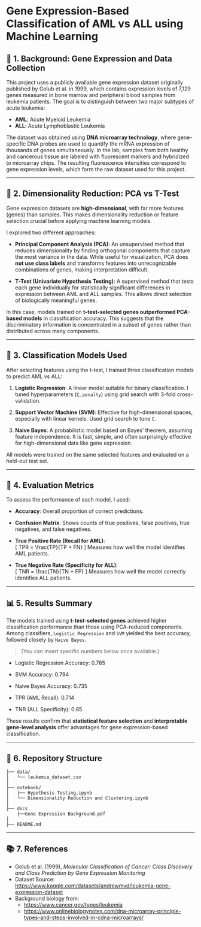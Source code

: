 
# Gene Expression-Based Classification of AML vs ALL using Machine Learning

## 🧬 1. Background: Gene Expression and Data Collection

This project uses a publicly available gene expression dataset originally published by Golub et al. in 1999, which contains expression levels of 7,129 genes measured in bone marrow and peripheral blood samples from leukemia patients. The goal is to distinguish between two major subtypes of acute leukemia:

- **AML**: Acute Myeloid Leukemia  
- **ALL**: Acute Lymphoblastic Leukemia

The dataset was obtained using **DNA microarray technology**, where gene-specific DNA probes are used to quantify the mRNA expression of thousands of genes simultaneously. In the lab, samples from both healthy and cancerous tissue are labeled with fluorescent markers and hybridized to microarray chips. The resulting fluorescence intensities correspond to gene expression levels, which form the raw dataset used for this project.

---

## 🔬 2. Dimensionality Reduction: PCA vs T-Test

Gene expression datasets are **high-dimensional**, with far more features (genes) than samples. This makes dimensionality reduction or feature selection crucial before applying machine learning models.

I explored two different approaches:

- **Principal Component Analysis (PCA)**: An unsupervised method that reduces dimensionality by finding orthogonal components that capture the most variance in the data. While useful for visualization, PCA does **not use class labels** and transforms features into unrecognizable combinations of genes, making interpretation difficult.

- **T-Test (Univariate Hypothesis Testing)**: A supervised method that tests each gene individually for statistically significant differences in expression between AML and ALL samples. This allows direct selection of biologically meaningful genes.

In this case, models trained on **t-test-selected genes outperformed PCA-based models** in classification accuracy. This suggests that the discriminatory information is concentrated in a subset of genes rather than distributed across many components.

---

## 🤖 3. Classification Models Used

After selecting features using the t-test, I trained three classification models to predict AML vs ALL:

1. **Logistic Regression**: A linear model suitable for binary classification. I tuned hyperparameters (`C`, `penalty`) using grid search with 3-fold cross-validation.

2. **Support Vector Machine (SVM)**: Effective for high-dimensional spaces, especially with linear kernels. Used grid search to tune `C`.

3. **Naive Bayes**: A probabilistic model based on Bayes’ theorem, assuming feature independence. It is fast, simple, and often surprisingly effective for high-dimensional data like gene expression.

All models were trained on the same selected features and evaluated on a held-out test set.

---

## 📏 4. Evaluation Metrics

To assess the performance of each model, I used:

- **Accuracy**: Overall proportion of correct predictions.

- **Confusion Matrix**: Shows counts of true positives, false positives, true negatives, and false negatives.

- **True Positive Rate (Recall for AML)**:  
  \[
  TPR = \frac{TP}{TP + FN}
  \]
  Measures how well the model identifies AML patients.

- **True Negative Rate (Specificity for ALL)**:  
  \[
  TNR = \frac{TN}{TN + FP}
  \]
  Measures how well the model correctly identifies ALL patients.

---

## 📊 5. Results Summary

The models trained using **t-test-selected genes** achieved higher classification performance than those using PCA-reduced components. Among classifiers, `Logistic Regression` and `SVM` yielded the best accuracy, followed closely by `Naive Bayes`.

> (You can insert specific numbers below once available.)

- Logistic Regression Accuracy: 0.765
- SVM Accuracy: 0.794
- Naive Bayes Accuracy: 0.735

- TPR (AML Recall): 0.714
- TNR (ALL Specificity): 0.85

These results confirm that **statistical feature selection** and **interpretable gene-level analysis** offer advantages for gene expression-based classification.

---

## 📂 6. Repository Structure

```
├── data/
│   └── leukemia_dataset.csv
│
├── notebook/
│   ├── Hypothesis Testing.ipynb
│   └── Dimensionality Reduction and Clustering.ipynb
│
├── docs
    ├──Gene Expression Background.pdf
│
├── README.md
```

---

## 📚 7. References

- Golub et al. (1999), *Molecular Classification of Cancer: Class Discovery and Class Prediction by Gene Expression Monitoring*
- Dataset Source: https://www.kaggle.com/datasets/andrewmvd/leukemia-gene-expression-dataset
- Background biology from:  
  - https://www.cancer.gov/types/leukemia  
  - https://www.onlinebiologynotes.com/dna-microarray-principle-types-and-steps-involved-in-cdna-microarrays/
